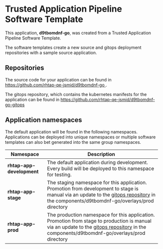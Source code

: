 # Trusted Application Pipeline Software Template

This application, **d9tbomdnf-go**, was created from a Trusted Application Pipeline Software Template.

The software templates create a new source and gitops deployment repositories with a sample source application. 

## Repositories

The source code for your application can be found in [https://github.com/rhtap-qe-jsmid/d9tbomdnf-go ](https://github.com/rhtap-qe-jsmid/d9tbomdnf-go ).
 
The gitops repository, which contains the kubernetes manifests for the application can be found in 
[https://github.com/rhtap-qe-jsmid/d9tbomdnf-go-gitops ](https://github.com/rhtap-qe-jsmid/d9tbomdnf-go-gitops ) 

## Application namespaces 

The default application will be found in the following namespaces. Applications can be deployed into unique namespaces or multiple software templates can also bet generated into the same group namespaces.  

|  Namespace   |  Description   |  
| -------- | -------- |   
| **rhtap-app-development** | The default application during development. Every build will be deployed to this namespace for testing. | 
| **rhtap-app-stage** | The staging namespace for this application. Promotion from development to stage is manual via an update to the [gitops repository](https://github.com/rhtap-qe-jsmid/d9tbomdnf-go-gitops ) in the components/d9tbomdnf-go/overlays/prod directory |  
| **rhtap-app-prod** | The production namespace for this application. Promotion from stage to production is manual via an update to the [gitops repository](https://github.com/rhtap-qe-jsmid/d9tbomdnf-go-gitops ) in the components/d9tbomdnf-go/overlays/prod directory | 